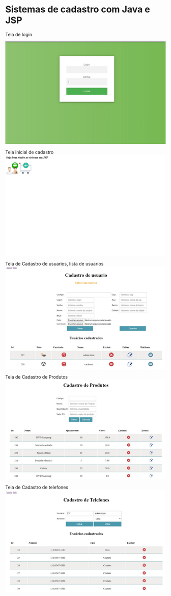 # Sistemas de cadastro com Java e JSP
Tela de login

![tela de login](https://github.com/victorvaz001/cadastro-java-jsp-servlets/blob/master/tela%20de%20login.jpg)


Tela inicial de cadastro
![Add tela de cadastro-produto-usuario](https://github.com/victorvaz001/cadastro-java-jsp-servlets/blob/master/Tela%20de%20cadastro-produto-usuario.jpg)

Tela de Cadastro de usuarios, lista de usuarios
![tela-de-cadstro-usuario.jpg](https://github.com/victorvaz001/cadastro-java-jsp-servlets/blob/master/tela-de-cadstro-usuario.jpg)


Tela de Cadastro de Produtos
![cadastro-produtos.jpg](https://github.com/victorvaz001/cadastro-java-jsp-servlets/blob/master/cadastro-produtos.jpg)


Tela de Cadastro de telefones
![cadastro-telefones.jpg](https://github.com/victorvaz001/cadastro-java-jsp-servlets/blob/master/cadastro-telefones.jpg)
